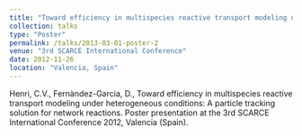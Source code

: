 ```yaml
---
title: "Toward efficiency in multispecies reactive transport modeling under heterogeneous conditions: A particle tracking solution for network reactions"
collection: talks
type: "Poster"
permalink: /talks/2013-03-01-poster-2
venue: "3rd SCARCE International Conference"
date: 2012-11-26
location: "Valencia, Spain"
---
```


Henri, C.V., Fernàndez-Garcia, D., Toward efficiency in multispecies reactive transport modeling under heterogeneous conditions: A particle tracking solution for network reactions. Poster presentation at the 3rd SCARCE International Conference 2012, Valencia (Spain).
